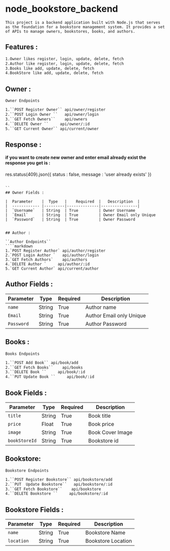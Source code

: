 # node_bookstore_backend
``This project is a backend application built with Node.js that serves as the foundation for a bookstore management system. It provides a set of APIs to manage owners, bookstores, books, and authors.``


## Features :
````markdown
1.Owner likes register, login, update, delete, fetch
2.Author like register, login, update, delete, fetch
3.Books like add, update, delete, fetch
4.BookStore like add, update, delete, fetch
````


## Owner :

``Owner Endpoints`` 
````markdown
1.``POST Register Owner`` api/owner/register
2.``POST Login Owner ``   api/owner/login
3.``GET Fetch Owners``    api/owners
4.``DELETE Owner ``     api/owner/:id
5.``GET Current Owner`` api/current/owner
````

## Response :

#### if you want to create new owner and enter email already exist the response you get is : 

res.status(409).json({
status : false,
message : 'user already exists'
})
```

``
## Owner Fields :

|  Parameter    |  Type   |    Required  |   Description  |
|  ------------ |---------|--------------|----------------|
|  `Username`   | String  | True         | Owner Username 
|  `Email`      | String  | True         | Owner Email only Unique
|  `Password`   | String  | True         | Owner Password


## Author :

``Author Endpoints`` 
````markdown
1.`POST Register Author` api/author/register
2.`POST Login Author `   api/author/login
3.`GET Fetch Authors`    api/authors
4.`DELETE Author `     api/author/:id
5.`GET Current Author` api/current/author
````
## Author Fields :

|  Parameter    |  Type   |    Required  |   Description  |
|  ------------ |---------|--------------|----------------|
|  `name`       | String  | True         | Author name 
|  `Email`      | String  | True         | Author Email only Unique
|  `Password`   | String  | True         | Author Password




## Books :

``Books Endpoints`` 
````markdown
1.``POST Add Book`` api/book/add
2.``GET Fetch Books``    api/books
3.``DELETE Book ``     api/book/:id
4.``PUT Update Book ``     api/book/:id
````
## Book Fields :

|  Parameter           |  Type   |    Required  |   Description  |
|  --------------------|---------|--------------|----------------|
|  `title`             | String  | True         | Book title
|  `price`             | Float   | True         | Book price
|  `image`             | String  | True         | Book Cover Image
|  `bookStoreId`       | String  | True         | Bookstore id



## Bookstore:

``Bookstore Endpoints`` 
````markdown
1.``POST Register Bookstore`` api/bookstore/add
2.``PUT  Update Bookstore``   api/bookstore/:id
3.``GET Fetch Bookstore``    api/bookstore
4.``DELETE Bookstore ``     api/bookstore/:id
````
## Bookstore Fields :

|  Parameter    |  Type   |    Required  |   Description  |
|  ------------ |---------|--------------|----------------|
|  `name`       | String  | True         | Bookstore Name
|  `location`   | String  | True         | Bookstore Location





